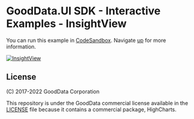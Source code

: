 # GoodData.UI SDK - Interactive Examples - InsightView

You can run this example in [CodeSandbox](https://codesandbox.io/s/github/gooddata/gooddata-ui-examples/tree/master/example-insightview?file=/src/App/index.js). Navigate [up](https://github.com/gooddata/gooddata-ui-examples) for more information.

[![InsightView](/assets/example-localhost-insightview.png)](https://codesandbox.io/s/github/gooddata/gooddata-ui-examples/tree/master/example-insightview?file=/src/App/index.js)

## License

(C) 2017-2022 GoodData Corporation

This repository is under the GoodData commercial license available in the [LICENSE](LICENSE) file because it contains a commercial package, HighCharts.
